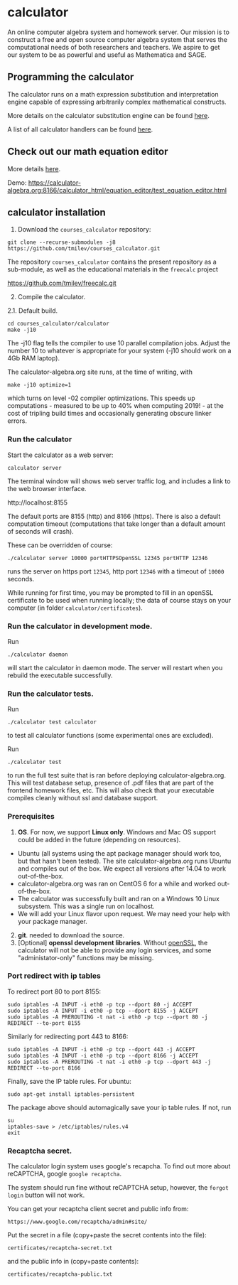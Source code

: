 # calculator


An online computer algebra system and homework server. 
Our mission is to construct a free and open source computer 
algebra system that serves the computational needs of 
both researchers and teachers.
We aspire to get our system to be as powerful and useful as Mathematica and SAGE.

## Programming the calculator
The calculator runs on a math expression substitution and interpretation engine capable of expressing arbitrarily complex mathematical constructs.

More details on the calculator substitution engine can be found [here](wiki/README.md).

A list of all calculator handlers can be found [here](examples/README.md).

## Check out our math equation editor

More details [here](calculator_html/equation_editor/README.md).

Demo: https://calculator-algebra.org:8166/calculator_html/equation_editor/test_equation_editor.html


## calculator installation 
1. Download the `courses_calculator` repository:
```
git clone --recurse-submodules -j8 https://github.com/tmilev/courses_calculator.git
```
The repository `courses_calculator` contains the present repository as a sub-module, 
as well as the educational materials in the `freecalc` project

https://github.com/tmilev/freecalc.git


2. Compile the calculator.

2.1. Default build.

```
cd courses_calculator/calculator
make -j10
```
The -j10 flag tells the compiler to use 10 parallel compilation jobs. Adjust the number 10 to whatever is appropriate for your system (-j10 should work on a 4Gb RAM laptop).


The calculator-algebra.org site runs, at the time of writing, with 
```
make -j10 optimize=1
```
which turns on level -02 compiler optimizations. This speeds up computations - measured to be up to 40% when computing 2019! - at the cost of tripling build times and occasionally generating obscure linker errors.

### Run the calculator
Start the calculator as a web server:
```
calculator server
```
The terminal window will shows web server traffic log, 
and includes a link to the web browser interface.

http://localhost:8155
 
The default ports are 8155 (http) and 8166 (https). 
There is also a default computation timeout
(computations that take longer than a default amount of seconds will crash).

These can be overridden of course:

```
./calculator server 10000 portHTTPSOpenSSL 12345 portHTTP 12346
```

runs the server on https port `12345`, http port `12346` with a timeout of `10000` seconds. 

While running for first time, you may be prompted to fill in an openSSL certificate to be used when running locally; 
the data of course stays on your computer (in folder `calculator/certificates`).

### Run the calculator in development mode.

Run 
```
./calculator daemon
```
will start the calculator in daemon mode. 
The server will restart when you rebuild the executable successfully.


### Run the calculator tests.

Run
```
./calculator test calculator
```

to test all calculator functions (some experimental ones are excluded).

Run 
```
./calculator test
```
to run the full test suite that is ran before deploying calculator-algebra.org. This will test database setup, presence of .pdf files that are part of the frontend homework files, etc. This will also check that your executable compiles cleanly without ssl and database support.

### Prerequisites
1. **OS**. For now, we support **Linux only**. Windows and Mac OS support could be added in the future (depending on resources). 
- Ubuntu (all systems using the apt package manager should work too, but that hasn't been tested). The site
calculator-algebra.org runs Ubuntu and compiles out of the box. We expect all versions after 14.04 to work out-of-the-box. 
- calculator-algebra.org was ran on CentOS 6 for a while and worked out-of-the-box.
- The calculator was successfully built and ran on a Windows 10 Linux subsystem. This was a single run on localhost.
- We will add your Linux flavor upon request. We may need your help with your package manager. 
2. **git**. needed to download the source. 
3. [Optional] **openssl development libraries**. Without [openSSL](https://www.openssl.org/), the calculator will not be able to provide any login services, and some "administator-only" functions may be missing.

### Port redirect with ip tables

To redirect port 80 to port 8155:
```
sudo iptables -A INPUT -i eth0 -p tcp --dport 80 -j ACCEPT
sudo iptables -A INPUT -i eth0 -p tcp --dport 8155 -j ACCEPT
sudo iptables -A PREROUTING -t nat -i eth0 -p tcp --dport 80 -j REDIRECT --to-port 8155
```
Similarly for redirecting port 443 to 8166:
```
sudo iptables -A INPUT -i eth0 -p tcp --dport 443 -j ACCEPT
sudo iptables -A INPUT -i eth0 -p tcp --dport 8166 -j ACCEPT
sudo iptables -A PREROUTING -t nat -i eth0 -p tcp --dport 443 -j REDIRECT --to-port 8166
```
Finally, save the IP table rules. For ubuntu:

```
sudo apt-get install iptables-persistent
```
The package above should automagically save your ip table rules. If not, run
```
su
iptables-save > /etc/iptables/rules.v4
exit
```

### Recaptcha secret. 
The calculator login system uses google's recapcha. 
To find out more about reCAPTCHA, google `google recaptcha`.

The system should run fine without reCAPTCHA setup, however,
the `forgot login` button will not work.


You can get your recaptcha client secret and public info from:

```
https://www.google.com/recaptcha/admin#site/
```

Put the secret in a file (copy+paste the secret contents into the file):

```
certificates/recaptcha-secret.txt
```
and the public info in (copy+paste contents):

```
certificates/recaptcha-public.txt
```
